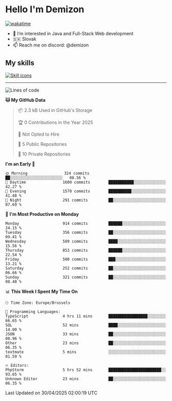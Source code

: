# Hello I'm Demizon
[![wakatime](https://wakatime.com/badge/user/6ad1949f-d6d7-44f9-9eee-c35e54cc499b.svg)](https://wakatime.com/@6ad1949f-d6d7-44f9-9eee-c35e54cc499b)
- 👀 I’m interested in Java and Full-Stack Web development
- 🇸🇰 Slovak
- 📫 Reach me on discord: @demizon

## My skills
[![Skill icons](https://skillicons.dev/icons?i=java,js,ts,html,css,react,nextjs,tailwind,supabase,py,git,docker,linux,mysql,postgres,mongo&theme=dark)](https://github.com/Demizon3433)

---

<!--START_SECTION:waka-->
![Lines of code](https://img.shields.io/badge/From%20Hello%20World%20I%27ve%20Written-1.2%20million%20lines%20of%20code-blue)

**🐱 My GitHub Data** 

> 📦 2.3 kB Used in GitHub's Storage 
 > 
> 🏆 0 Contributions in the Year 2025
 > 
> 🚫 Not Opted to Hire
 > 
> 📜 5 Public Repositories 
 > 
> 🔑 10 Private Repositories 
 > 
**I'm an Early 🐤** 

```text
🌞 Morning                324 commits         ██░░░░░░░░░░░░░░░░░░░░░░░   08.56 % 
🌆 Daytime                1600 commits        ███████████░░░░░░░░░░░░░░   42.27 % 
🌃 Evening                1570 commits        ██████████░░░░░░░░░░░░░░░   41.48 % 
🌙 Night                  291 commits         ██░░░░░░░░░░░░░░░░░░░░░░░   07.69 % 
```
📅 **I'm Most Productive on Monday** 

```text
Monday                   914 commits         ██████░░░░░░░░░░░░░░░░░░░   24.15 % 
Tuesday                  356 commits         ██░░░░░░░░░░░░░░░░░░░░░░░   09.41 % 
Wednesday                589 commits         ████░░░░░░░░░░░░░░░░░░░░░   15.56 % 
Thursday                 853 commits         ██████░░░░░░░░░░░░░░░░░░░   22.54 % 
Friday                   500 commits         ███░░░░░░░░░░░░░░░░░░░░░░   13.21 % 
Saturday                 252 commits         ██░░░░░░░░░░░░░░░░░░░░░░░   06.66 % 
Sunday                   321 commits         ██░░░░░░░░░░░░░░░░░░░░░░░   08.48 % 
```


📊 **This Week I Spent My Time On** 

```text
🕑︎ Time Zone: Europe/Brussels

💬 Programming Languages: 
TypeScript               4 hrs 11 mins       █████████████████░░░░░░░░   66.65 % 
SQL                      52 mins             ████░░░░░░░░░░░░░░░░░░░░░   14.00 % 
JSON                     33 mins             ██░░░░░░░░░░░░░░░░░░░░░░░   08.96 % 
Other                    23 mins             ██░░░░░░░░░░░░░░░░░░░░░░░   06.35 % 
textmate                 5 mins              ░░░░░░░░░░░░░░░░░░░░░░░░░   01.59 % 

🔥 Editors: 
PhpStorm                 5 hrs 52 mins       ███████████████████████░░   93.65 % 
Unknown Editor           23 mins             ██░░░░░░░░░░░░░░░░░░░░░░░   06.35 % 
```


 Last Updated on 30/04/2025 02:00:19 UTC
<!--END_SECTION:waka-->
